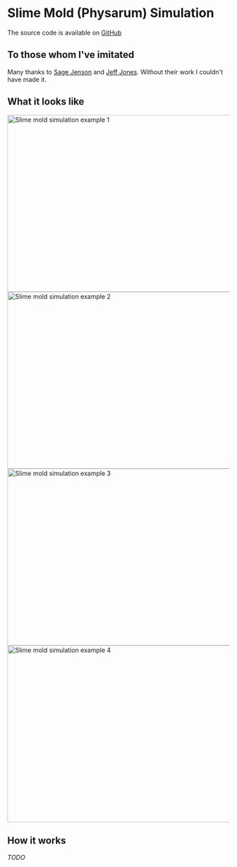 # Slime Mold (Physarum) Simulation

The source code is available on [GitHub]

## To those whom I've imitated

Many thanks to [Sage Jenson] and [Jeff Jones]. Without their work I couldn't have made it.

## What it looks like

<Image src="/images/slime-mold/slime_mold_example_1.png" alt="Slime mold simulation example 1" width="1000" height="400" layout="responsive" subtitle="Nice orderly paths" />

<VerticalSpacer/>

<Image src="/images/slime-mold/slime_mold_example_2.png" alt="Slime mold simulation example 2" width="1000" height="400" layout="responsive" subtitle="More chaotic slime"/>

<VerticalSpacer/>

<Image src="/images/slime-mold/slime_mold_example_3.png" alt="Slime mold simulation example 3" width="1000" height="400" layout="responsive" subtitle="Most chaotic slime" />

<VerticalSpacer/>

<Image src="/images/slime-mold/slime_mold_example_4.png" alt="Slime mold simulation example 4" width="1000" height="400" layout="responsive" subtitle="It does color too" />

## How it works

_TODO_

[GitHub]: https://github.com/Velfi/slime-mold
[Sage Jenson]: https://sagejenson.com/physarum
[Jeff Jones]: https://uwe-repository.worktribe.com/output/980579
